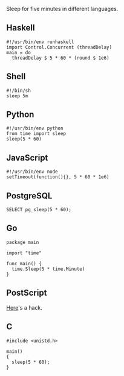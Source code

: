 Sleep for five minutes in different languages.

## Haskell

    #!/usr/bin/env runhaskell
    import Control.Concurrent (threadDelay)
    main = do
      threadDelay $ 5 * 60 * (round $ 1e6)

## Shell

    #!/bin/sh
    sleep 5m

## Python

    #!/usr/bin/env python
    from time import sleep
    sleep(5 * 60)

## JavaScript

    #!/usr/bin/env node
    setTimeout(function(){}, 5 * 60 * 1e6)

## PostgreSQL

    SELECT pg_sleep(5 * 60);

## Go

    package main

    import "time"

    func main() {
      time.Sleep(5 * time.Minute)
    }

## PostScript

[Here](http://computer-programming-forum.com/36-postscript/690b094ddc0d0a26.htm)'s a hack.

## C

    #include <unistd.h>

    main()
    {
      sleep(5 * 60);
    }
